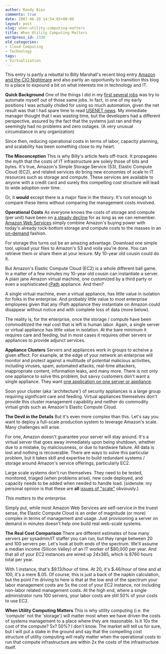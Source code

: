 ```yaml
---
author: Randy Bias
comments: true
date: 2007-06-20 14:54:03+00:00
layout: post
slug: when-utility-computing-matters
title: When Utility Computing Matters
wordpress_id: 2330
old_categories:
- Cloud Computing
- Technology
tags:
- Virtualization
---
```


This entry is partly a rebuttal to Billy Marshall's recent blog entry [Amazon and the CIO Nightmare](http://billyonopensource.blogspot.com/2007/06/amazon-and-cio-nightmare.html) and also partly an opportunity to transition this blog to a place to expound a bit on what interests me in technology and IT.

**Quick Background**
One of the things I did in my [first several jobs](http://www.linkedin.com/in/randybias) was try to automate myself out of those same jobs.  In fact, in one of my early positions I was actually chided for using so much automation, given the net result was that I had spare time to read [USENET news](http://en.wikipedia.org/wiki/USENET).  My immediate manager thought that I was wasting time, but the developers had a different perspective, assured by the fact that the systems just ran and they seemingly had no problems and zero outages.  (A very unusual circumstance in any organization)

Since then, reducing operational costs in terms of labor, capacity planning, and scalability has been something close to my heart.

**The Misconception**
This is why Billy's article feels off-track.  It propagates the myth that the costs of IT infrastructure are solely those of bits and bytes.  It's true, Amazon's Simple Storage Service (S3), Elastic Compute Cloud (EC2), and related services do bring new economies of scale to IT resources such as storage and compute.  These services are available to anyone with a credit card and surely this compelling cost structure will lead to wide adoption over time.

Or, it **would** except there is a major flaw in the theory.  It's not enough to compare these items without comparing the management costs involved.

<!-- more -->
**Operational Costs**
As everyone knows the costs of storage and compute (per unit) have been on [a steady decline](http://en.wikipedia.org/wiki/Moore's_Law) for as long as we can remember.  [Amazon Web Services](http://aws.amazon.com/) simply combine Amazon's buying power with today's already rock-bottom storage and compute costs to the masses in an [on-demand](http://en.wikipedia.org/wiki/On_Demand) fashion.

For storage this turns out be an amazing advantage.  Download one simple tool, upload your files to Amazon's S3 and voila you're done.  You can retrieve them or share them at your leisure.  My 10-year old cousin could do it.

But Amazon's Elastic Compute Cloud (EC2) is a whole different ball game.  In a matter of a few minutes my 10-year old cousin can instantiate a server.  A plain jane Amazon virtual machine, one customized by a third party or even a sophisticated [rPath](http://en.wikipedia.org/wiki/RPath) appliance.  And then?

A single virtual machine, even a virtual appliance, has little value in isolation for folks in the enterprise.  And probably little value to most enterprise employees given that any rPath appliance they instantiate on Amazon could disappear without notice and with complete loss of data (more below).

The reality is, for the enterprise, once the storage / compute have been commoditized the real cost that is left is human labor.  Again, a single server or virtual appliance has little value in isolation.  At the bare minimum it requires care and feeding, but in most cases it requires other servers or appliances to provide adjunct services.

**Appliance Clusters**
Servers and appliances work in groups to acheive a given effect.  For example, at the edge of your network an enterprise will monitor and protect against a multitude of potential malicious activities, including viruses, spam, automated attacks, real-time attackers, inappropriate content, information leaks, and many more.  There is not only one appliance to solve this problem, but savvy customers don't want a single appliance.  They want [one application on one server or appliance](http://neotactics.com/blog/technology/netapp-gets-virtualization/).

Soon your cluster (aka 'architecture') of security appliances is a large group requiring significant care and feeding.  Virtual appliances themselves don't provide this cluster management capability and neither do commodity virtual grids such as Amazon's Elastic Compute Cloud.

**The Devil in the Details**
But it's even more complex than this.  Let's say you want to deploy a full-scale production system to leverage Amazon's scale.  Many challenges will arise.

For one, Amazon doesn't guarantee your server will stay around.  It's a virtual server that goes away immediately upon being shutdown, whether due to a mistake, by maliciousness, or due to hardware failure.  All data is lost and nothing is recoverable.  There are ways to solve this particular problem, but it takes skill and expertise to build redundant systems / storage around Amazon's service offerings, particularly EC2.

Large scale systems don't run themselves.  They need to be tested, monitored, triaged (when problems arise), new code deployed, and capacity needs to be added when needed to handle load.  [sidenote: my personal opinion is that these are **all** [issues of "scale"](http://www.cloudscale.net/) obviously.]

_This matters to the enterprise._

Simply put, while most Amazon Web Services are self-service in the truest sense, the Elastic Compute Cloud is an order of magnitude (or more) complex in terms of management and usage.  Just provisioning a server on demand in minutes doesn't help one build real web-scale systems.

**The Real Cost Comparison**
There are different estimates of how many servers per sysadmin/IT staffer you can run, but they range between 20 and 100 servers per.  Let's look at both ends of the spectrum.  We'll assume a median income (Silicon Valley) of an IT worker of $80,000 per year.  And that all of your EC2 instances are wired up 24x365, which is 8760 hours total per year.

With 1 instance, that's $9.13/hour of time.  At 20, it's $.46/hour of time and at 100, it's a mere $.05.  Of course, this is just a back of the napkin calculation, but the point I'm driving to here is that at the low end of the spectrum your labor management costs are 5x the cost of your EC2 instance, not including non-labor related management costs.  At the high end, where a single administrator runs 100 servers, your labor costs are still 50% of your costs to use EC2.

**When Utility Computing Matters**
This is why utility computing (i.e. the 'compute' not the 'storage') will matter most when we have driven the costs of systems management to a place where they are reasonable.  Is it 10x the cost of the compute?  5x?  50%?  I don't know.  The market will tell us for sure, but I will put a stake in the ground and say that the compelling cost structure of utility computing will really matter when the operational costs to run that compute infrastructure are within 2x the costs of the infrastructure itself.
